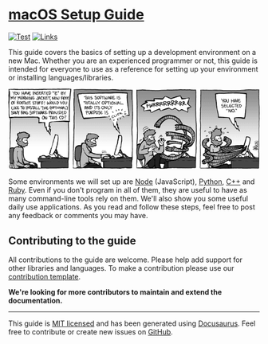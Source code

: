 # [macOS Setup Guide](https://sourabhbajaj.com/mac-setup)

[![Test](https://github.com/sb2nov/mac-setup/workflows/Test/badge.svg)](https://github.com/sb2nov/mac-setup/actions?query=workflow%3ATest) [![Links](https://github.com/sb2nov/mac-setup/workflows/Links/badge.svg)](https://github.com/sb2nov/mac-setup/actions?query=workflow%3ALinks)

This guide covers the basics of setting up a development environment on a new
Mac. Whether you are an experienced programmer or not, this guide is intended
for everyone to use as a reference for setting up your environment or
installing languages/libraries.

[![Screen](https://raw.githubusercontent.com/sb2nov/mac-setup/refs/heads/main/static/assets/intro.gif)](https://raw.githubusercontent.com/sb2nov/mac-setup/refs/heads/main/static/assets/intro.gif)

Some environments we will set up are [Node](https://nodejs.org)
(JavaScript), [Python](https://www.python.org),
[C++](http://www.cplusplus.com) and [Ruby](https://www.ruby-lang.org).
Even if you don't program in all of them, they are useful to have as many
command-line tools rely on them. We'll also show you some useful daily use
applications. As you read and follow these steps, feel free to post any
feedback or comments you may have.

## Contributing to the guide

All contributions to the guide are welcome. Please help add support for other
libraries and languages. To make a contribution please use our [contribution
template](https://github.com/sb2nov/mac-setup/blob/main/.github/CONTRIBUTION_TEMPLATE.md).

**We're looking for more contributors to maintain and extend the
documentation.**

-------------------------------------------------------------------------------

This guide is [MIT
licensed](https://github.com/sb2nov/mac-setup/blob/main/LICENSE) and has been
generated using [Docusaurus](https://docusaurus.io//). Feel free to contribute or
create new issues on [GitHub](https://github.com/sb2nov/mac-setup/issues).

